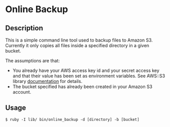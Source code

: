 # Online Backup 

## Description

This is a simple command line tool used to backup files to Amazon S3. Currently it only copies all files inside a specified directory in a given bucket.

The assumptions are that:

* You already have your AWS access key id and your secret access key and that their value has been set as environment variables. See AWS::S3 library [documentation](http://amazon.rubyforge.org/) for details.
* The bucket specified has already been created in your Amazon S3 account.

## Usage

    $ ruby -I lib/ bin/online_backup -d [directory] -b [bucket]
